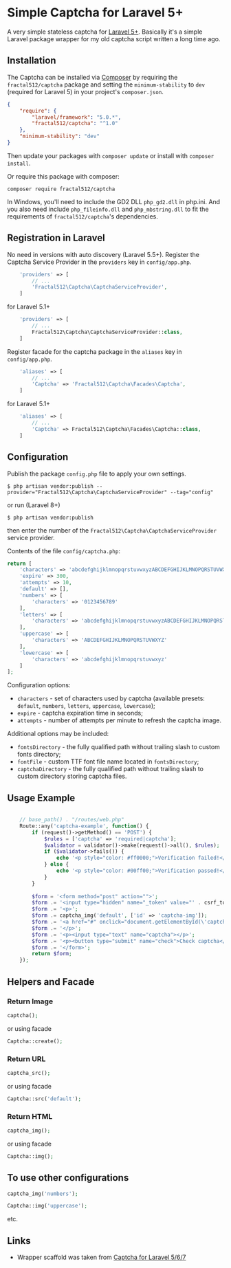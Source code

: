 # Simple Captcha for Laravel 5+
A very simple stateless captcha for [Laravel 5+](http://www.laravel.com/). Basically it's a simple Laravel package wrapper for my old captcha script written a long time ago.

## Installation
The Captcha can be installed via [Composer](http://getcomposer.org) by requiring the
`fractal512/captcha` package and setting the `minimum-stability` to `dev` (required for Laravel 5) in your
project's `composer.json`.

```json
{
    "require": {
        "laravel/framework": "5.0.*",
        "fractal512/captcha": "^1.0"
    },
    "minimum-stability": "dev"
}
```
Then update your packages with `composer update` or install with `composer install`.

Or require this package with composer:
```
composer require fractal512/captcha
```

In Windows, you'll need to include the GD2 DLL `php_gd2.dll` in php.ini. And you also need include `php_fileinfo.dll` and `php_mbstring.dll` to fit the requirements of `fractal512/captcha`'s dependencies.

## Registration in Laravel
No need in versions with auto discovery (Laravel 5.5+).
Register the Captcha Service Provider in the `providers` key in `config/app.php`.

```php
    'providers' => [
        // ...
        'Fractal512\Captcha\CaptchaServiceProvider',
    ]
```
for Laravel 5.1+
```php
    'providers' => [
        // ...
        Fractal512\Captcha\CaptchaServiceProvider::class,
    ]
```

Register facade for the captcha package in the `aliases` key in `config/app.php`.

```php
    'aliases' => [
        // ...
        'Captcha' => 'Fractal512\Captcha\Facades\Captcha',
    ]
```
for Laravel 5.1+
```php
    'aliases' => [
        // ...
        'Captcha' => Fractal512\Captcha\Facades\Captcha::class,
    ]
```

## Configuration
Publish the package `config.php` file to apply your own settings.

```shell script
$ php artisan vendor:publish --provider="Fractal512\Captcha\CaptchaServiceProvider" --tag="config"
```

or run (Laravel 8+)

```shell script
$ php artisan vendor:publish
```

then enter the number of the `Fractal512\Captcha\CaptchaServiceProvider` service provider.

Contents of the file `config/captcha.php`:
```php
return [
    'characters' => 'abcdefghijklmnopqrstuvwxyzABCDEFGHIJKLMNOPQRSTUVWXYZ0123456789',
    'expire' => 300,
    'attempts' => 10,
    'default' => [],
    'numbers' => [
        'characters' => '0123456789'
    ],
    'letters' => [
        'characters' => 'abcdefghijklmnopqrstuvwxyzABCDEFGHIJKLMNOPQRSTUVWXYZ'
    ],
    'uppercase' => [
        'characters' => 'ABCDEFGHIJKLMNOPQRSTUVWXYZ'
    ],
    'lowercase' => [
        'characters' => 'abcdefghijklmnopqrstuvwxyz'
    ]
];
```
Configuration options:
* `characters` - set of characters used by captcha (available presets: `default`, `numbers`, `letters`, `uppercase`, `lowercase`);
* `expire` - captcha expiration time in seconds;
* `attempts` - number of attempts per minute to refresh the captcha image.

Additional options may be included:
* `fontsDirectory` - the fully qualified path without trailing slash to custom fonts directory;
* `fontFile` - custom TTF font file name located in `fontsDirectory`;
* `captchaDirectory` - the fully qualified path without trailing slash to custom directory storing captcha files.

## Usage Example
```php

    // base_path() . "/routes/web.php"
    Route::any('captcha-example', function() {
        if (request()->getMethod() == 'POST') {
            $rules = ['captcha' => 'required|captcha'];
            $validator = validator()->make(request()->all(), $rules);
            if ($validator->fails()) {
                echo '<p style="color: #ff0000;">Verification failed!</p>';
            } else {
                echo '<p style="color: #00ff00;">Verification passed!</p>';
            }
        }
    
        $form = '<form method="post" action="">';
        $form .= '<input type="hidden" name="_token" value="' . csrf_token() . '">';
        $form .= '<p>';
        $form .= captcha_img('default', ['id' => 'captcha-img']);
        $form .= '<a href="#" onclick="document.getElementById(\'captcha-img\').src = \'/captcha/default?\' + Date.now()">Refresh</a>';
        $form .= '</p>';
        $form .= '<p><input type="text" name="captcha"></p>';
        $form .= '<p><button type="submit" name="check">Check captcha</button></p>';
        $form .= '</form>';
        return $form;
    });
```

## Helpers and Facade
### Return Image
```php
captcha();
```
or using facade
```php
Captcha::create();
```

### Return URL
```php
captcha_src();
```
or using facade
```php
Captcha::src('default');
```

### Return HTML
```php
captcha_img();
```
or using facade
```php
Captcha::img();
```

## To use other configurations
```php
captcha_img('numbers');

Captcha::img('uppercase');
```
etc.


## Links
* Wrapper scaffold was taken from [Captcha for Laravel 5/6/7](https://github.com/mewebstudio/captcha)
